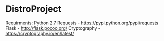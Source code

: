 # DistroProject
Requirments:
	Python 2.7
	Requests - https://pypi.python.org/pypi/requests
	Flask - http://flask.pocoo.org/
	Cryptography - https://cryptography.io/en/latest/